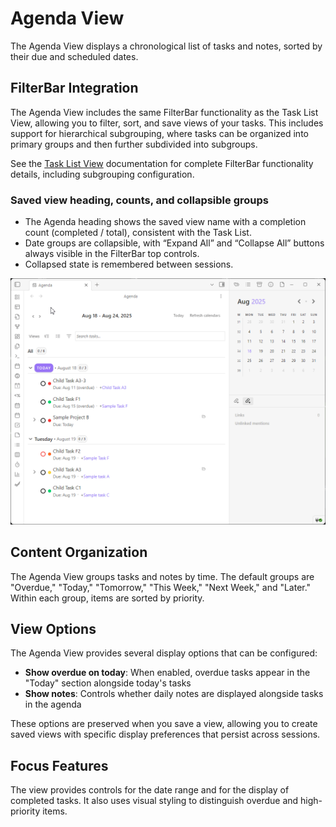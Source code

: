 # Agenda View

The Agenda View displays a chronological list of tasks and notes, sorted by their due and scheduled dates.

## FilterBar Integration

The Agenda View includes the same FilterBar functionality as the Task List View, allowing you to filter, sort, and save views of your tasks. This includes support for hierarchical subgrouping, where tasks can be organized into primary groups and then further subdivided into subgroups.

See the [Task List View](task-list.md) documentation for complete FilterBar functionality details, including subgrouping configuration.


### Saved view heading, counts, and collapsible groups

- The Agenda heading shows the saved view name with a completion count (completed / total), consistent with the Task List.
- Date groups are collapsible, with “Expand All” and “Collapse All” buttons always visible in the FilterBar top controls.
- Collapsed state is remembered between sessions.

![Agenda saved view and collapsible groups](../assets/agenda-collapsible-group-and-item-count.gif)

## Content Organization

The Agenda View groups tasks and notes by time. The default groups are "Overdue," "Today," "Tomorrow," "This Week," "Next Week," and "Later." Within each group, items are sorted by priority.

## View Options

The Agenda View provides several display options that can be configured:

- **Show overdue on today**: When enabled, overdue tasks appear in the "Today" section alongside today's tasks
- **Show notes**: Controls whether daily notes are displayed alongside tasks in the agenda

These options are preserved when you save a view, allowing you to create saved views with specific display preferences that persist across sessions.

## Focus Features

The view provides controls for the date range and for the display of completed tasks. It also uses visual styling to distinguish overdue and high-priority items.